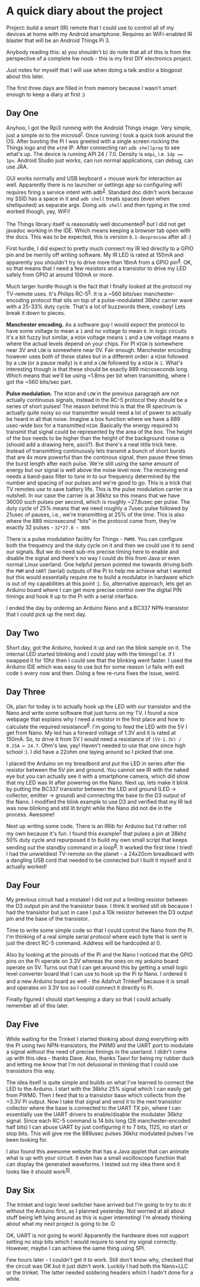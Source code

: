 A quick diary about the project
===============================

Project: build a smart (IR) remote that I could use to control all of my
devices at home with my Android smartphone. Requires an WiFi-enabled IR blaster
that will be an Android Things Pi 3.

Anybody reading this: a) you shouldn't b) do note that all of this is from the
perspective of a complete hw noob - this is my first DIY electronics project.

Just notes for myself that I will use when doing a talk and/or a blogpost about
this later.

The first three days are filled in from memory because I wasn't smart enough to
keep a diary at first :)

Day One
-------

Anyhoo, I got the Rpi3 running with the Android Things image. Very simple, just
a simple `dd` to the microsd<sup>[1]</sup>. Once running I took a quick look around the OS.
After booting the Pi I was greeted with a single screen rocking the Things logo
and the `eth0` IP. After connecting ran `adb shellprop` to see what's up. The
device is running API 24 / 7.0. Density is `mdpi`, i.e. `1dp == 1px`. Android
Studio just works, can run normal applications, can debug, can use JRA.

GUI works normally and USB keyboard + mouse work for interaction as well.
Apparently there is no launcher or settings app so configuring wifi requires
firing a service intent with adb<sup>[2]</sup>. Standard doc didn't work because my SSID has
a space in it and `adb shell` treats spaces (even when shellquoted) as separate
args. Doing `adb shell` and then typing in the cmd worked though, yay, WiFi!

The Things library itself is reasonably well documented<sup>[3]</sup> *but* I did not get
javadoc working in the IDE. Which means keeping a browser tab open with the
docs. This was to be expected, this is version `0.1-devpreview` after all :)

First hurdle, I did expect to pretty much connect my IR led directly to a GPIO
pin and be merrily off writing software. My IR LED is rated at 150mA and
apparently you shouldn't try to drive more than 16mA from a GPIO pin<sup>[4]</sup>. OK, so
that means that I need a few resistors and a transistor to drive my LED safely
from GPIO at around 100mA or more.

Much larger hurdle though is the fact that I finally looked at the protocol my
TV-remote uses. It's Philips RC-5<sup>[5]</sup>. It is a ~560 bits/sec manchester-encoding
protocol that sits on top of a pulse-modulated 36khz carrier wave with a 25-33%
duty cycle. That's a lot of buzzwords there, cowboy! Lets break it down to
pieces.

**Manchester encoding.**
As a software guy I would expect the protocol to have some voltage to
mean a `1` and no voltage to mean `0`. In logic circuits it's a bit fuzzy but
similar, a `HIGH` voltage means `1` and a `LOW` voltage means `0` where the
actual levels depend on your chips. For PI `HIGH` is somewhere near 3V and
`LOW` is somewhere near 0V. Fair enough. Manchester encoding however uses
_both_ of these states but in a different order: a `HIGH` followed by a `LOW`
(or a pause really) is `0` and a `LOW` followed by a `HIGH` is `1`. What's
interesting though is that these should be exactly 889 microseconds long.
Which means that we'll be using ~1.8ms per bit when transmitting, where I
got the ~560 bits/sec part.

**Pulse modulation.**
The `HIGH` and `LOW` in the previous paragraph are not actually continuous
signals, instead in the RC-5 protocol they should be a series of short pulses!
The reason behind this is that the IR spectrum is actually quite noisy so our
transmitter would need a lot of power to actually be heard in all that noise.
Imagine a box function where we have a 889 usec-wide box for a transmitted
`HIGH`. Basically the energy required to transmit that signal could be
represented by the area of the box. The height of the box needs to be higher
than the height of the background noise is (should add a drawing here, ascii?).
But there's a neat little trick here. Instead of transmitting continuously lets
transmit a bunch of short bursts that are 4x more powerful than the continous
signal, then pause three times the burst length after each pulse. We're still
using the same amount of energy but our signal is well above the noise level
now. The receiving end needs a band-pass filter to tune in to our frequency
determined by the number and spacing of our pulses and we're good to go.
This is a trick that TV remotes use to save battery life. This is the pulse
modulation carrier in a nutshell. In our case the carrier is at 36khz so this
means that we have 36000 such pulses per second, which is roughly ~27.8usec
per pulse. The duty cycle of 25% means that we need roughly a 7usec pulse
followed by 21usec of pauses, i.e., we're transmitting at 25% of the time.
This is also where the 889 microsecond "bits" in the protocol come from,
they're exactly 32 pulses - `32*27.8 ~ 889`.

There is a pulse modulation facility for Things - `PWM0`. You can configure
both the frequency and the duty cycle on it and then we could use it to send
our signals. But we do need sub-ms precise timing here to enable and disable
the signal and there's no way I could do this from Java or even normal Linux
userland. One helpful person pointed me towards driving both the `PWM` and
`UART` (serial) outputs of the Pi to help me achieve what I wanted but this
would essentially require me to build a modulator in hardware which is out
of my capabilities at this point :). So, alternative approach, lets get an
Arduino board where I can get more precise control over the digital PIN timings
and hook it up to the Pi with a serial interface.

I ended the day by ordering an Arduino Nano and a BC337 NPN-transistor that I
could pick up the next day.

[1]: https://www.raspberrypi.org/documentation/installation/installing-images/mac.md
[2]: https://developer.android.com/things/hardware/raspberrypi.html#connecting_wi-fi
[3]: https://developer.android.com/things/sdk/index.html
[4]: http://raspberrypi.stackexchange.com/questions/9298/what-is-the-maximum-current-the-gpio-pins-can-output
[5]: https://en.wikipedia.org/wiki/RC-5

Day Two
-------

Short day, got the Arduino, hooked it up and ran the blink sample on it. The
internal LED started blinking and I could play with the timings! I.e. if I
swapped it for 10hz then I could see that the blinking went faster. I used
the Arduino IDE which was easy to use but for some reason `ld` fails with exit
code `5` every now and then. Doing a few re-runs fixes the issue, weird.

Day Three
---------

Ok, plan for today is to actually hook up the LED with our transistor and the
Nano and write some software that just turns on my TV. I found a nice webpage
that explains why I need a resistor in the first place and how to calculate the
required resistance<sup>[6]</sup>. I'm going to feed the LED with the 5V I get from Nano.
My led has a forward voltage of 1.3V and it is rated at 150mA. So, to drive it
from 5V I would need a resistance of `(5V-1.3V) / 0.15A = 24.7`. Ohm's law, yay!
Haven't needed to use that one since high school :). I did have a 22ohm one
laying around so I picked that one.

I placed the Arduino on my breadbord and put the LED in series after the
resistor between the 5V pin and ground. You cannot see IR with the naked eye
but you can actually see it with a smartphone camera, which did show that my
LED  was lit after powering on the Nano. Next up, lets make it blink by
putting the BC337 transistor between the LED and ground (LED -> collector,
emitter -> ground) and connecting the base to the D3 output of the Nano.
I modified the blink example to use D3 and verified that my IR led was now
blinking and still lit bright while the Nano did not die in the process.
Awesome!

Next up writing some code. There is an IRlib for Arduino but I'd rather roll my
own because it's fun. I found this example<sup>[7]</sup> that pulses a pin at 38khz 50%
duty cycle and repurposed it to build my own small script that keeps sending
out the standby command in a loop<sup>[8]</sup>. It worked the first time I tried! I had
the unwieldiest TV-remote on the planet - a 24x20cm breadboard with a dangling
USB cord that needed to be connected but I built it myself and it actually
worked!

[6]: http://www.evilmadscientist.com/2012/resistors-for-leds/
[7]: https://github.com/adafruit/Nikon-Intervalometer/blob/master/intervalometer.pde
[8]: https://github.com/madisp/android-iot-ir/blob/6dc1ef75307946fcebac5da46ceee93a268af46e/arduino_ir/arduino_ir.ino

Day Four
--------

My previous circuit had a mistake! I did not put a limiting resistor between
the D3 output pin and the transistor base. I think it worked still ok because I
had the transistor but just in case I put a 10k resistor between the D3 output
pin and the base of the transistor.

Time to write some simple code so that I could control the Nano from the Pi.
I'm thinking of a real simple serial protocol where each byte that is sent is
just the direct RC-5 command. Address will be hardcoded at 0.

Also by looking at the pinouts of the Pi and the Nano I noticed that the GPIO
pins on the Pi operate on 3.3V whereas the ones on my arduino board operate on
5V. Turns out that I can get around this by getting a small logic level
converter board that I can use to hook up the Pi to Nano. I ordered it and
a new Arduino board as well - the Adafruit Trinket<sup>[9]</sup> because it is small and
operates on 3.3V too so I could connect it directly to Pi.

Finally figured I should start keeping a diary so that I could actually
remember all of this later.

[9]: https://www.adafruit.com/product/1500

Day Five
--------

While waiting for the Trinket I started thinking about doing everything with
the Pi using two NPN-transistors, the PWM0 and the UART port to modulate a
signal without the need of precise timings in the userland. I didn't come up
with this idea - thanks Dave. Also, thanks Taavi for being my rubber duck and
letting me know that I'm not delusional in thinking that I could use
transistors this way.

The idea itself is quite simple and builds on what I've learned to connect the
LED to the Arduino. I start with the 36khz 25% signal which I can easily get
from PWM0. Then I feed that to a transistor base which collects from the +3.3V
Pi output. Now I take that signal and send it to the next transistor collector
where the base is connected to the UART TX pin, where I can essentially use the
UART drivers to enable/disable the modulater 36khz signal. Since each RC-5
command is 14 bits long (28 manchester-encoded half bits) I can abuse UART by
just configuring it to 7 bits, 1125, no start or stop bits. This will give me
the 889usec pulses 36khz modulated pulses I've been looking for.

I also found this awesome website that has a Java applet that can animate
what is up with your circuit. It even has a small oscilloscope function that
can display the generated waveforms. I tested out my idea there and it looks
like it should work<sup>[10]</sup>.

[10]: http://tinyurl.com/jxnhfb2

Day Six
-------

The trinket and logic level switcher have arrived but I'm going to try to do
it without the Arduino first, as I planned yesterday. Not worried at all
about stuff being left lying around as this is super interesting! I'm already
thinking about what my next project is going to be :D

OK, UART is not going to work! Apparently the hardware does not support setting
no stop bits which I would require to send my signal correctly. However, maybe
I can achieve the same thing using SPI.

Few hours later - I couldn't get it to work. Still don't know why, checked that
the circuit was OK but it just didn't work. Luckily I had both the Nano+LLC or
the trinket. The latter needed soldering headers which I hadn't done for a
while.
